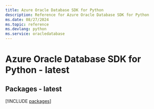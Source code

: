 ```yaml
---
title: Azure Oracle Database SDK for Python
description: Reference for Azure Oracle Database SDK for Python
ms.date: 08/27/2024
ms.topic: reference
ms.devlang: python
ms.service: oracledatabase
---
```

# Azure Oracle Database SDK for Python - latest
## Packages - latest
[!INCLUDE [packages](oracle-database-index.md)]